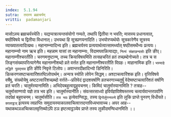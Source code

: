 ```yaml
---
index:  5.1.94
sutra:  तदस्य ब्रह्मचर्यम्
vritti:  padamanjari
---
```


मासोऽस्य ब्रह्मचर्यस्येति। यद्यप्यत्रात्यन्तसंयोगो गम्यते, तथापि द्वितीया न भवति; मासस्य प्रधानत्वात्, षष्ठीविषये च द्वितीया विधानात्।
	उभयथा हि सूत्रप्रणयनादिति। उभयोरप्यर्थयोः सूत्रकारेणैव सूत्रस्य व्याख्यातत्वादित्य्रथः। महानाम्न्यादिभ्य इति। ब्रह्मचर्यस्य प्रत्ययार्थत्वात्सामर्थ्यात् षष्ठीसमर्थेभ्यः प्रत्ययः।
	महानाम्न्यो नाम ऋच इति। महन्नाम यासां ता महानाम्न्यः, विदामघवन्नित्याद्याः, `नित्यं संज्ञाछन्दसोः` इति ङीप्। महानाम्नीश्चरतीति। चरणमनुष्टान्म्, तच्च क्रियाविषयमिति तत्सहचरितं व्रतं तच्छब्देनोच्यते। तत्र च स लिङ्गसंख्यापरित्यागेनैव महानाम्नीशब्दो व्रते वर्त्तत इति महानाम्नीश्वरतीति विग्रहः। माहानामिक इति। `भस्याढे तद्धिते पुवद्भाव` इति ङीपि निवृत्ते टिलोपः।
	अवान्तरदीक्षादिभ्यो डिनिरिति। डित्करणसष्टाचत्वारिंशतष्टिलोपार्थम्। अन्यत्र स्योति लोपेन सिद्धम्।
	अश्टाचत्वारिंशक इति। वृत्तिविषये वर्षेषु, संख्योयेषु अष्टटत्वारिंशच्छब्दो वर्त्तते--प्रतिवेदं द्वादशवर्षाणि व्रतचरणाच्चतुर्षुं वेदेष्वष्टाचत्वारिंशतं वर्षाणि व्रतं चरति।
	चातुर्मस्यानामिति। अभिदेयबहुत्वाद्वहुवचनम्।
	किमिदं चातुर्मास्यानामिति ? तत्राह--चतुर्मासाण्णयो यज्ञे तत्र भव इति। चातुर्मास्यानीति। संवत्सरसाध्यो इविर्यज्ञविशेषस्तस्य चत्वार्यवान्तरपर्वाणि तदपेक्षं बहुवचनम्। चातुर्मासीति। `तत्र भवः` इत्येवाण्सिद्धः, तस्य `द्विगोर्लुगनपत्ये` इति लुकि प्राप्ते पुनरण् विधीयते। `कालाट्ठञ्` इत्यस्य त्वप्राप्तिः समुदायस्याकालवाचित्वात्तदन्तविध्यभावाच्च। अपर आह--यथाकथञअचित्कालवृत्तिब्योऽपि ठञ इष्टत्वाट्ठञ्येव प्राप्ते तस्य लुकीदमण्विधानमिति ।।

